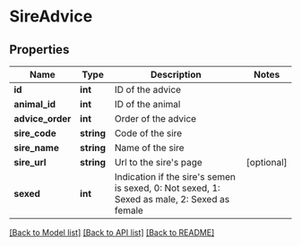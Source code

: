 # SireAdvice

## Properties
Name | Type | Description | Notes
------------ | ------------- | ------------- | -------------
**id** | **int** | ID of the advice | 
**animal_id** | **int** | ID of the animal | 
**advice_order** | **int** | Order of the advice | 
**sire_code** | **string** | Code of the sire | 
**sire_name** | **string** | Name of the sire | 
**sire_url** | **string** | Url to the sire&#39;s page | [optional] 
**sexed** | **int** | Indication if the sire&#39;s semen is sexed, 0: Not sexed, 1: Sexed as male, 2: Sexed as female | 

[[Back to Model list]](../README.md#documentation-for-models) [[Back to API list]](../README.md#documentation-for-api-endpoints) [[Back to README]](../README.md)


